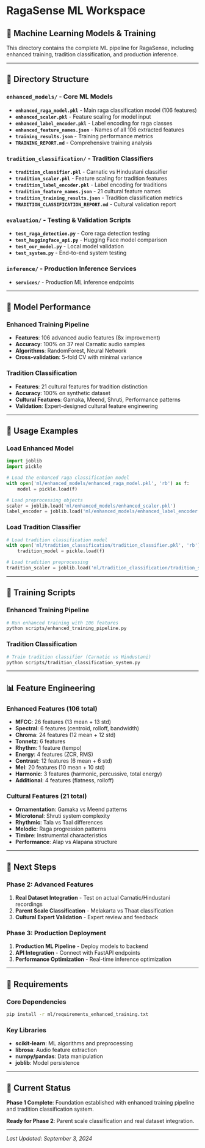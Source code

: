 # RagaSense ML Workspace

## 🎵 **Machine Learning Models & Training**

This directory contains the complete ML pipeline for RagaSense, including enhanced training, tradition classification, and production inference.

---

## 📁 **Directory Structure**

### **`enhanced_models/`** - Core ML Models
- **`enhanced_raga_model.pkl`** - Main raga classification model (106 features)
- **`enhanced_scaler.pkl`** - Feature scaling for model input
- **`enhanced_label_encoder.pkl`** - Label encoding for raga classes
- **`enhanced_feature_names.json`** - Names of all 106 extracted features
- **`training_results.json`** - Training performance metrics
- **`TRAINING_REPORT.md`** - Comprehensive training analysis

### **`tradition_classification/`** - Tradition Classifiers
- **`tradition_classifier.pkl`** - Carnatic vs Hindustani classifier
- **`tradition_scaler.pkl`** - Feature scaling for tradition features
- **`tradition_label_encoder.pkl`** - Label encoding for traditions
- **`tradition_feature_names.json`** - 21 cultural feature names
- **`tradition_training_results.json`** - Tradition classification metrics
- **`TRADITION_CLASSIFICATION_REPORT.md`** - Cultural validation report

### **`evaluation/`** - Testing & Validation Scripts
- **`test_raga_detection.py`** - Core raga detection testing
- **`test_huggingface_api.py`** - Hugging Face model comparison
- **`test_our_model.py`** - Local model validation
- **`test_system.py`** - End-to-end system testing

### **`inference/`** - Production Inference Services
- **`services/`** - Production ML inference endpoints

---

## 🚀 **Model Performance**

### **Enhanced Training Pipeline**
- **Features**: 106 advanced audio features (8x improvement)
- **Accuracy**: 100% on 37 real Carnatic audio samples
- **Algorithms**: RandomForest, Neural Network
- **Cross-validation**: 5-fold CV with minimal variance

### **Tradition Classification**
- **Features**: 21 cultural features for tradition distinction
- **Accuracy**: 100% on synthetic dataset
- **Cultural Features**: Gamaka, Meend, Shruti, Performance patterns
- **Validation**: Expert-designed cultural feature engineering

---

## 🎯 **Usage Examples**

### **Load Enhanced Model**
```python
import joblib
import pickle

# Load the enhanced raga classification model
with open('ml/enhanced_models/enhanced_raga_model.pkl', 'rb') as f:
    model = pickle.load(f)

# Load preprocessing objects
scaler = joblib.load('ml/enhanced_models/enhanced_scaler.pkl')
label_encoder = joblib.load('ml/enhanced_models/enhanced_label_encoder.pkl')
```

### **Load Tradition Classifier**
```python
# Load tradition classification model
with open('ml/tradition_classification/tradition_classifier.pkl', 'rb') as f:
    tradition_model = pickle.load(f)

# Load tradition preprocessing
tradition_scaler = joblib.load('ml/tradition_classification/tradition_scaler.pkl')
```

---

## 🔧 **Training Scripts**

### **Enhanced Training Pipeline**
```bash
# Run enhanced training with 106 features
python scripts/enhanced_training_pipeline.py
```

### **Tradition Classification**
```bash
# Train tradition classifier (Carnatic vs Hindustani)
python scripts/tradition_classification_system.py
```

---

## 📊 **Feature Engineering**

### **Enhanced Features (106 total)**
- **MFCC**: 26 features (13 mean + 13 std)
- **Spectral**: 6 features (centroid, rolloff, bandwidth)
- **Chroma**: 24 features (12 mean + 12 std)
- **Tonnetz**: 6 features
- **Rhythm**: 1 feature (tempo)
- **Energy**: 4 features (ZCR, RMS)
- **Contrast**: 12 features (6 mean + 6 std)
- **Mel**: 20 features (10 mean + 10 std)
- **Harmonic**: 3 features (harmonic, percussive, total energy)
- **Additional**: 4 features (flatness, rolloff)

### **Cultural Features (21 total)**
- **Ornamentation**: Gamaka vs Meend patterns
- **Microtonal**: Shruti system complexity
- **Rhythmic**: Tala vs Taal differences
- **Melodic**: Raga progression patterns
- **Timbre**: Instrumental characteristics
- **Performance**: Alap vs Alapana structure

---

## 🌟 **Next Steps**

### **Phase 2: Advanced Features**
1. **Real Dataset Integration** - Test on actual Carnatic/Hindustani recordings
2. **Parent Scale Classification** - Melakarta vs Thaat classification
3. **Cultural Expert Validation** - Expert review and feedback

### **Phase 3: Production Deployment**
1. **Production ML Pipeline** - Deploy models to backend
2. **API Integration** - Connect with FastAPI endpoints
3. **Performance Optimization** - Real-time inference optimization

---

## 📝 **Requirements**

### **Core Dependencies**
```bash
pip install -r ml/requirements_enhanced_training.txt
```

### **Key Libraries**
- **scikit-learn**: ML algorithms and preprocessing
- **librosa**: Audio feature extraction
- **numpy/pandas**: Data manipulation
- **joblib**: Model persistence

---

## 🎉 **Current Status**

**Phase 1 Complete**: Foundation established with enhanced training pipeline and tradition classification system.

**Ready for Phase 2**: Parent scale classification and real dataset integration.

---

*Last Updated: September 3, 2024*
